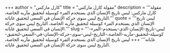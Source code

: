 +++
author = "كارل ماركس"
title = "مقولة كارل ماركس"
description = '''مقولة كارل ماركس: ليس تاريخ الإنسان الذي يستخدم المرء كوسيلة لتحقيق مآربه الخاصة، التاريخ ليس سوى حركة الإنسان في السعي لتحقيق غاياته.'''
quote = '''ليس تاريخ الإنسان الذي يستخدم المرء كوسيلة لتحقيق مآربه الخاصة، التاريخ ليس سوى حركة الإنسان في السعي لتحقيق غاياته.'''
slug = '''ليس-تاريخ-الإنسان-الذي-يستخدم-المرء-كوسيلة-لتحقيق-مآربه-الخاصة،-التاريخ-ليس-سوى-حركة-الإنسان-في-السعي-لتحقيق-غاياته'''
+++
ليس تاريخ الإنسان الذي يستخدم المرء كوسيلة لتحقيق مآربه الخاصة، التاريخ ليس سوى حركة الإنسان في السعي لتحقيق غاياته.
